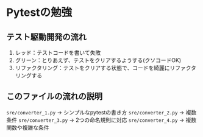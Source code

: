 # Pytestの勉強

## テスト駆動開発の流れ

1. レッド：テストコードを書いて失敗
2. グリーン：とりあえず、テストをクリアするようする(クソコードOK)
3. リファクタリング：テストをクリアする状態で、コードを綺麗にリファクタリングする

## このファイルの流れの説明

```sre/converter_1.py``` -> シンプルなpytestの書き方
```sre/converter_2.py``` -> 複数条件
```sre/converter_3.py``` -> 2つの命名規則に対応
```sre/converter_4.py``` -> 複数関数や複雑な条件
